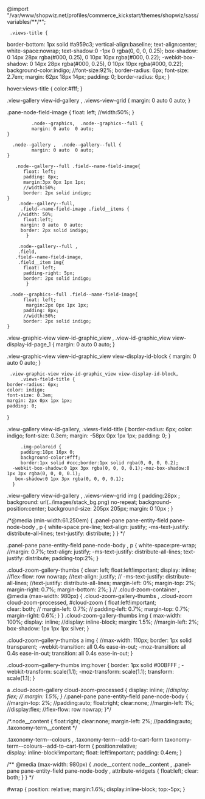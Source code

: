  @import "/var/www/shopwiz.net/profiles/commerce_kickstart/themes/shopwiz/sass/variables/**/*";  

     .views-title {
   border-bottom: 1px solid #a959c3;
   vertical-align:baseline;
   text-align:center;
   white-space:nowrap;
   text-shadow:0 -1px 0 rgba(0, 0, 0, 0.25);
    box-shadow: 0 14px 28px rgba(#000, 0.25), 0 10px 10px rgba(#000, 0.22);
  -webkit-box-shadow: 0 14px 28px rgba(#000, 0.25), 0 10px 10px rgba(#000, 0.22);
     background-color:indigo;
     //font-size:92%;
    border-radius: 6px;
    font-size: 2.7em;
    margin: 62px 18px 14px;
    padding: 0;
    border-radius: 6px;
 }

   hover:views-title {
     color:#fff;
}   

   .view-gallery view-id-gallery ,
         .views-view-grid {
             margin: 0 auto  0 auto; 
    }          

  .pane-node-field-image {
    float: left;
   //width:50%;
   }

             .node--graphics,  .node--graphics--full {
             margin: 0 auto  0 auto;
    }

      .node--gallery ,  .node--gallery--full {
             margin: 0 auto  0 auto;
    }

       .node--gallery--full .field--name-field-image{
          float: left;
          padding: 8px;
          margin:3px 0px 1px 1px;
          //width:50%;
          border: 2px solid indigo;
    }
        .node--gallery--full,
         .field--name-field-image .field__items {
        //width: 50%;
          float:left;
         margin: 0 auto  0 auto;
         border: 2px solid indigo;
           }

        .node--gallery--full ,
        .field,
       .field--name-field-image,
        .field__item img{
          float: left;
          padding-right: 5px;
          border: 2px solid indigo;
           }

     .node--graphics--full .field--name-field-image{
          float: left; 
           margin:2px 0px 1px 1px;
          padding: 8px;
          //width:50%;
          border: 2px solid indigo;
    }

 .view-graphic-view view-id-graphic_view ,
              .view-id-graphic_view view-display-id-page_1 {
               margin: 0 auto  0 auto;
    }


  .view-graphic-view view-id-graphic_view view-display-id-block  {
               margin: 0 auto  0 auto;
    }

     .view-graphic-view view-id-graphic_view view-display-id-block,
         .views-field-title {
    border-radius: 6px;
    color: indigo;
    font-size: 0.3em;
    margin: 2px 0px 1px 1px;
    padding: 0;
}

  .view-gallery view-id-gallery, .views-field-title {
    border-radius: 6px;
    color: indigo;
    font-size: 0.3em;
    margin: -58px 0px 1px 1px;
    padding: 0;
}
   
         .img-polaroid {
         padding:18px 16px 0;
         background-color:#fff;
         border:1px solid #ccc;border:1px solid rgba(0, 0, 0, 0.2);
      -webkit-box-shadow:0 1px 3px rgba(0, 0, 0, 0.1);-moz-box-shadow:0 1px 3px rgba(0, 0, 0, 0.1);
       box-shadow:0 1px 3px rgba(0, 0, 0, 0.1);
      }

  .view-gallery view-id-gallery ,
     .views-view-grid img {
             padding:28px ;
              background: url(../images/stack_bg.png) no-repeat;
             background-position:center;
             background-size: 205px  205px;
             margin: 0 10px ;
     }         

/*@media (min-width:61.250em) {
.panel-pane pane-entity-field pane-node-body , p {
    white-space:pre-line;
    text-align: justify;
    -ms-text-justify: distribute-all-lines;
    text-justify: distribute;
   }
} */

.panel-pane pane-entity-field pane-node-body , p {
    white-space:pre-wrap;
    //margin: 0.7%;
    text-align: justify;
    -ms-text-justify: distribute-all-lines;
    text-justify: distribute;
    padding-top:2%;
   }


.cloud-zoom-gallery-thumbs  {
    clear: left;
    float:left!important;
    display: inline;
    //flex-flow: row nowrap;
    //text-align: justify;
   // -ms-text-justify: distribute-all-lines;
    //text-justify: distribute-all-lines;
    margin-left: 0%;
    margin-top: 2%;
    margin-right: 0.7%;
     margin-bottom: 2%;
}
// .cloud-zoom-container ,
@media (max-width: 980px) {
    .cloud-zoom-gallery-thumbs , .cloud-zoom cloud-zoom-processed,  #cloud-zoom  {
    float:left!important;  
    clear: both;
    // margin-left: 0.7%;
   // padding-left: 0.7%;
    margin-top: 0.7%;
    margin-right: 0.6%;
  }
}
.cloud-zoom-gallery-thumbs  img {
      max-width: 100%;
      display: inline;
      //display:  inline-block;
      margin: 1.5%;
      //margin-left: 2%;
      box-shadow: 1px 1px 1px silver;
}

.cloud-zoom-gallery-thumbs a img {
      //max-width: 110px;
      border: 1px solid transparent;
      -webkit-transition: all 0.4s ease-in-out;
      -moz-transition:  all 0.4s ease-in-out;
      transition: all 0.4s ease-in-out;
    }

  .cloud-zoom-gallery-thumbs img:hover {
      border: 1px solid #00BFFF ;
      -webkit-transform: scale(1.1);
      -moz-transform: scale(1.1);
      transform: scale(1.1);
    }

a .cloud-zoom-gallery cloud-zoom-processed {
        display: inline;
        //*display: flex;
       // margin: 1.5%;
   }
/*.panel-pane pane-entity-field pane-node-body {
              //margin-top: 2%;
              //padding:auto;
                float:right;
                clear:none;
                 //margin-left: 1%;
               //display:flex;
               //flex-flow: row nowrap;
  }*/

/*.node__content {
       float:right;
       clear:none;
       margin-left: 2%;
      //padding:auto;
 .taxonomy-term__content */

 .taxonomy-term--colours , .taxonomy-term--add-to-cart-form taxonomy-term--colours--add-to-cart-form {
   position:relative;  
   display: inline-block!important;
   float: left!important;
   padding: 0.4em;
  }

 /** @media (max-width: 980px) {
   .node__content node__content , .panel-pane pane-entity-field pane-node-body , attribute-widgets {
     float:left;
     clear: both;
  }
} */

 #wrap {
    position: relative;
    margin:1.6%;
    display:inline-block;
    top:-5px;
}

